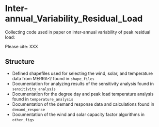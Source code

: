 # Inter-annual_Variability_Residual_Load
Collecting code used in paper on inter-annual variability of peak residual load:

Please cite: XXX

## Structure

 * Defined shapefiles used for selecting the wind, solar, and temperature data from MERRA-2 found in `shape_files`
 * Documentation for analyzing results of the sensitivity analysis found in `sensitivity_analysis`
 * Documentation for the degree day and peak load temperature analysis found in `temperature_analysis`
 * Documentation of the demand response data and calculations found in `demand_response`
 * Documentation of the wind and solar capacity factor algorithms in `other_figs`

